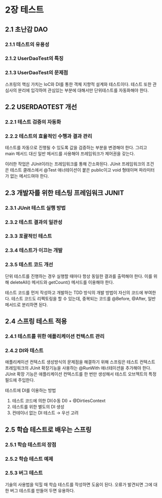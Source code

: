 # 2장 테스트
## 2.1 초난감 DAO
### 2.1.1 테스트의 유용성
### 2.1.2 UserDaoTest의 특징
### 2.1.3 UserDaoTest의 문제점

스프링의 핵심 가치는 IoC와 DI를 통한 객체 지향적 설계와 테스트이다. 
테스트 또한 관심사의 분리에 입각하여 관심있는 부분에 대해서만 단위테스트를 자동화해야 한다.

## 2.2 USERDAOTEST 개선
### 2.2.1 테스트 검증의 자동화
### 2.2.2 테스트의 효율적인 수행과 결과 관리

테스트를 자동으로 진행될 수 있도록 값을 검증하는 부분을 변경해야 한다.
그리고 main 메서드 대신 일반 메서드를 사용해야 프레임워크가 제어권을 갖는다.

이러한 작업은 JUnit이라는 프레임워크를 통해 간소화된다. 
JUnit 프레임워크의 조건은 테스트 클래스에서 @Test 애너테이션이 붙은 public이고 void 형태이며 파라미터가 없는 메서드여야 한다.

## 2.3 개발자를 위한 테스팅 프레임워크 JUNIT
### 2.3.1 JUnit 테스트 실행 방법
### 2.3.2 테스트 결과의 일관성
### 2.3.3 포괄적인 테스트
### 2.3.4 테스트가 이끄는 개발
### 2.3.5 테스트 코드 개선

단위 테스트를 진행하는 경우 실행할 때마다 항상 동일한 결과를 출력해야 한다.
이를 위해 deleteAll() 메서드와 getCount() 메서드를 이용해야 한다.

테스트 코드를 먼저 작성하고 개발하는 TDD 방식의 개발 방법이 자신의 코드에 부여한다.
테스트 코드도 리펙토링을 할 수 있는데, 중복되는 코드를 @Before, @After, 일반메서드로 분리하면 된다.

## 2.4 스프링 테스트 적용
### 2.4.1 테스트를 위한 애플리케이션 컨텍스트 관리
### 2.4.2 DI와 테스트

애플리케이션 컨텍스트 생성방식의 문제점을 해결하기 위해 스프링은 테스트 컨텍스트 프레임워크의 JUnit 확장기능을 사용하는 @RunWith 애너테이션을 추가해야 한다.
JUnit 확장 기능은 애플리케이션 컨텍스트를 한 번만 생성해서 테스트 오브젝트의 특정 필드에 주입한다.

테스트에 DI를 이용하는 방법
1. 테스트 코드에 의한 DI(수동 DI) + @DirtiesContext
2. 테스트를 위한 별도의 DI 생성
3. 컨테이너 없는 DI 테스트 &rarr; 우선 고려

## 2.5 학습 테스트로 배우는 스프링
### 2.5.1 학습 테스트의 장점
### 2.5.2 학습 테스트 예제
### 2.5.3 버그 테스트

기술의 사용법을 익힐 때 학습 테스트를 작성하면 도움이 된다.
오류가 발견되면 그에 대한 버그 테스트를 만들어 두면 유용하다.